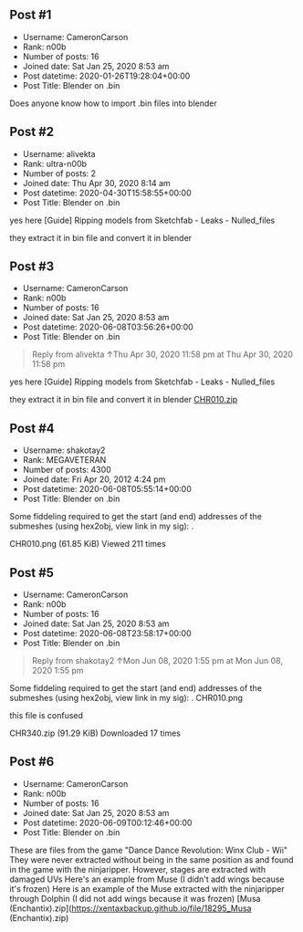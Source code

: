 ## Post #1
- Username: CameronCarson
- Rank: n00b
- Number of posts: 16
- Joined date: Sat Jan 25, 2020 8:53 am
- Post datetime: 2020-01-26T19:28:04+00:00
- Post Title: Blender on .bin

Does anyone know how to import .bin files into blender
## Post #2
- Username: alivekta
- Rank: ultra-n00b
- Number of posts: 2
- Joined date: Thu Apr 30, 2020 8:14 am
- Post datetime: 2020-04-30T15:58:55+00:00
- Post Title: Blender on .bin

yes here
[Guide] Ripping models from Sketchfab - Leaks - Nulled_files

they extract it in bin file and convert it in blender
## Post #3
- Username: CameronCarson
- Rank: n00b
- Number of posts: 16
- Joined date: Sat Jan 25, 2020 8:53 am
- Post datetime: 2020-06-08T03:56:26+00:00
- Post Title: Blender on .bin

> Reply from alivekta ↑Thu Apr 30, 2020 11:58 pm at Thu Apr 30, 2020 11:58 pm
>
> 
yes here
[Guide] Ripping models from Sketchfab - Leaks - Nulled_files

they extract it in bin file and convert it in blender
[CHR010.zip](https://xentaxbackup.github.io/file/18286_CHR010.zip)
## Post #4
- Username: shakotay2
- Rank: MEGAVETERAN
- Number of posts: 4300
- Joined date: Fri Apr 20, 2012 4:24 pm
- Post datetime: 2020-06-08T05:55:14+00:00
- Post Title: Blender on .bin

Some fiddeling required to get the start (and end) addresses of the submeshes (using hex2obj, view link in my sig):
.



CHR010.png (61.85 KiB) Viewed 211 times
## Post #5
- Username: CameronCarson
- Rank: n00b
- Number of posts: 16
- Joined date: Sat Jan 25, 2020 8:53 am
- Post datetime: 2020-06-08T23:58:17+00:00
- Post Title: Blender on .bin

> Reply from shakotay2 ↑Mon Jun 08, 2020 1:55 pm at Mon Jun 08, 2020 1:55 pm
>
> 
Some fiddeling required to get the start (and end) addresses of the submeshes (using hex2obj, view link in my sig):
.
CHR010.png

this file is confused


 CHR340.zip
(91.29 KiB) Downloaded 17 times
## Post #6
- Username: CameronCarson
- Rank: n00b
- Number of posts: 16
- Joined date: Sat Jan 25, 2020 8:53 am
- Post datetime: 2020-06-09T00:12:46+00:00
- Post Title: Blender on .bin

These are files from the game "Dance Dance Revolution: Winx Club - Wii"
They were never extracted without being in the same position as and found in the game with the ninjaripper.
However, stages are extracted with damaged UVs
Here's an example from Muse (I didn't add wings because it's frozen)
Here is an example of the Muse extracted with the ninjaripper through Dolphin (I did not add wings because it was frozen)
[Musa (Enchantix).zip](https://xentaxbackup.github.io/file/18295_Musa (Enchantix).zip)

